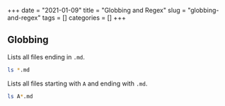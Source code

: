 +++ 
date = "2021-01-09"
title = "Globbing and Regex"
slug = "globbing-and-regex"
tags = []
categories = []
+++


## Globbing

Lists all files ending in `.md`.
```sh
ls *.md
```

Lists all files starting with `A` and ending with `.md`.
```sh
ls A*.md
```



